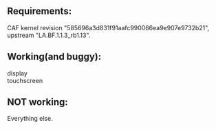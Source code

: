 ## Requirements:
CAF kernel revision "585696a3d831f91aafc990066ea9e907e9732b21", upstream "LA.BF.1.1.3\_rb1.13".

## Working(and buggy):
display  
touchscreen  


## NOT working:
Everything else.
